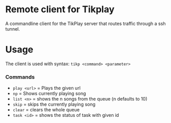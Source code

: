 # Remote client for Tikplay

A commandline client for the TikPlay server that routes traffic through a ssh tunnel.

# Usage

The client is used with syntax: `tikp <command> <parameter>`
### Commands
* `play <url>` = Plays the given url
* `np` = Shows currently playing song
* `list <n>` = shows the n songs from the queue (n defaults to 10)
* `skip` = skips the currently playing song
* `clear` = clears the whole queue
* `task <id>` = shows the status of task with given id
